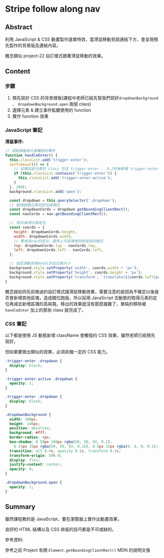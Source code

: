 # Stripe follow along nav

## Abstract

利用 JavaScript & CSS 動畫製作選單特效，當滑鼠移動至超連結下方，會呈現預先製作的背景版及連結內容。

概念類似 project-22 自訂樣式跟著滑鼠移動的效果。

## Content

### 步驟

1. 預先寫好 CSS 的背景樣板(課程中老師已經先幫我們寫好`dropdownBackground` 、 `dropdownBackground.open` 兩個 class)
1. 選擇元素 & 建立事件監聽使用的 function
1. 實作 function 效果

### JavaScript 筆記

**滑鼠事件:**

```javascript
// 滑鼠移動到元素觸發的事件
function handleEnter() {
  this.classList.add('trigger-enter');
  setTimeout(() => {
    // 如果目前元素的 class 包含 trigger-enter ， 0.2秒後新增 trigger-enter-active 給目標元素
    if (this.classList.contains('trigger-enter')) {
      this.classList.add('trigger-enter-active');
    }
  }, 200);
  background.classList.add('open');

  const dropdown = this.querySelector('.dropdown');
  // 取得相關元素的定位與資訊
  const dropdownCords = dropdown.getBoundingClientRect();
  const navCords = nav.getBoundingClientRect();

  // 用JS取得元素定位
  const coords = {
    height: dropdownCords.height,
    width: dropdownCords.width,
    // 要減去nav的定位，避免上方區塊增加時造成的錯位
    top: dropdownCords.top - navCords.top,
    left: dropdownCords.left - navCords.left,
  };

  // 設定滑動背景modal的定位與大小
  background.style.setProperty('width', coords.width + 'px');
  background.style.setProperty('height', coords.height + 'px');
  background.style.setProperty('transform', `translate(${coords.left}px,${coords.top}px)`);
}
```

概念就如同先前做過的自訂樣式隨滑鼠移動效果，需要注意的是因為不確定以後是否會新增其他區塊，造成錯位跑版，所以採用 JavaScript 去動態的取得元素的定位再減去新增區塊的高與寬。移出的效果就沒有那麼複雜了，單純的移除被 `handleEnter` 加上的那些 class 就完成了。

### CSS 筆記

以下都是使用 JS 動態新增 className 會觸發的 CSS 效果，雖然老師已經預先寫好，

但如果要做出類似的效果，必須具備一定的 CSS 能力。

```CSS
.trigger-enter .dropdown {
  display: block;
}

.trigger-enter-active .dropdown {
  opacity: 1;
}

.trigger-enter .dropdown {
  display: block;
}

.dropdownBackground {
  width: 100px;
  height: 100px;
  position: absolute;
  background: #fff;
  border-radius: 4px;
  box-shadow: 0 50px 100px rgba(50, 50, 93, 0.1),
    0 15px 35px rgba(50, 50, 93, 0.15), 0 5px 15px rgba(0, 0, 0, 0.1);
  transition: all 0.4s, opacity 0.1s, transform 0.2s;
  transform-origin: 50% 0;
  display: flex;
  justify-content: center;
  opacity: 0;
}

.dropdownBackground.open {
  opacity: 1;
}

```

## Summary

雖然課程教的是 JavaScript，要在瀏覽器上實作出動畫效果，

良好的 HTML 結構以及 CSS 排版的技巧都是不可或缺的。

參考資料:

參考之前 Project 有關 `Element.getBoundingClientRect()` MDN 的說明文張
